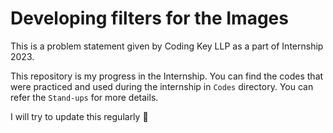 # Developing filters for the Images

This is a problem statement given by Coding Key LLP as a part of Internship 2023.

This repository is my progress in the Internship. You can find the codes that were practiced and used during the internship in `Codes` directory. You can refer the `Stand-ups` for more details.

I will try to update this regularly 🥲
